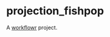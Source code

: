 # projection_fishpop

A [workflowr][] project.

[workflowr]: https://github.com/jdblischak/workflowr
